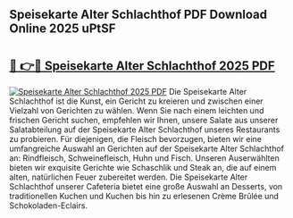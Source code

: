 ## Speisekarte Alter Schlachthof PDF Download Online 2025 uPtSF

# <h2><a href="http://gcebow9.nevu.top/?p=Speisekarte+Alter+Schlachthof">🔗 👉🔴 Speisekarte Alter Schlachthof 2025 PDF</a></h2>

[![Speisekarte Alter Schlachthof 2025 PDF](https://i.imgur.com/dBaPXMq.png)](http://gcebow9.nevu.top/?p=Speisekarte+Alter+Schlachthof)
Die Speisekarte Alter Schlachthof ist die Kunst, ein Gericht zu kreieren und zwischen einer Vielzahl von Gerichten zu wählen. Wenn Sie nach einem leichten und frischen Gericht suchen, empfehlen wir Ihnen, unsere Salate aus unserer Salatabteilung auf der Speisekarte Alter Schlachthof unseres Restaurants zu probieren. Für diejenigen, die Fleisch bevorzugen, bieten wir eine umfangreiche Auswahl an Gerichten auf der Speisekarte Alter Schlachthof an: Rindfleisch, Schweinefleisch, Huhn und Fisch. Unseren Auserwählten bieten wir exquisite Gerichte wie Schaschlik und Steak an, die auf einem alten, natürlichen Feuer zubereitet werden. Die Speisekarte Alter Schlachthof unserer Cafeteria bietet eine große Auswahl an Desserts, von traditionellen Kuchen und Kuchen bis hin zu erlesenen Crème Brûlée und Schokoladen-Eclairs.
